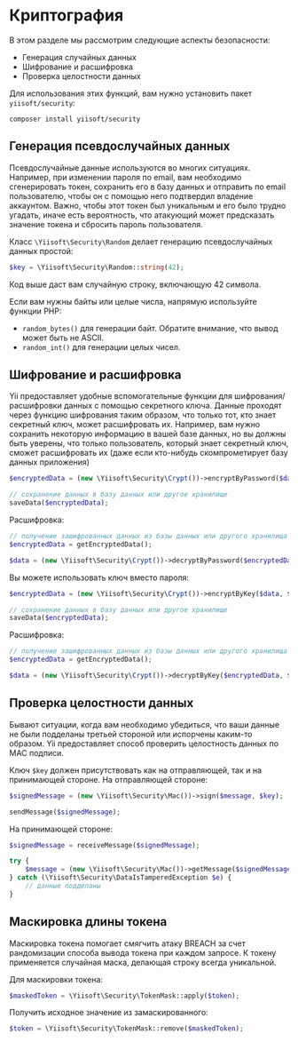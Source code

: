 # Криптография

В этом разделе мы рассмотрим следующие аспекты безопасности:

- Генерация случайных данных
- Шифрование и расшифровка
- Проверка целостности данных

Для использования этих функций, вам нужно установить пакет `yiisoft/security`:

```
composer install yiisoft/security
```

## Генерация псевдослучайных данных

Псевдослучайные данные используются во многих ситуациях.
Например, при изменении пароля по email, вам необходимо сгенерировать токен, сохранить его в базу данных и отправить 
по email пользователю, чтобы он с помощью него подтвердил владение аккаунтом.
Важно, чтобы этот токен был уникальным и его было трудно угадать, иначе есть вероятность, что атакующий может 
предсказать значение токена и сбросить пароль пользователя.

Класс `\Yiisoft\Security\Random` делает генерацию псевдослучайных данных простой:

```php
$key = \Yiisoft\Security\Random::string(42);
```

Код выше даст вам случайную строку, включающую 42 символа.

Если вам нужны байты или целые числа, напрямую используйте функции PHP:

- `random_bytes()` для генерации байт. Обратите внимание, что вывод может быть не ASCII.
- `random_int()` для генерации целых чисел.

## Шифрование и расшифровка

Yii предоставляет удобные вспомогательные функции для шифрования/расшифровки данных с помощью секретного ключа.
Данные проходят через функцию шифрования таким образом, что только тот, кто знает секретный ключ, может расшифровать их.
Например, вам нужно сохранить некоторую информацию в вашей базе данных, но вы должны быть уверены, что только пользователь, который знает секретный ключ, сможет расшифровать их (даже если кто-нибудь скомпрометирует базу данных приложения)

```php
$encryptedData = (new \Yiisoft\Security\Crypt())->encryptByPassword($data, $password);

// сохранение данных в базу данных или другое хранилище
saveData($encryptedData);
```

Расшифровка:

```php
// получение зашифрованных данных из базы данных или другого хранилища
$encryptedData = getEncryptedData();

$data = (new \Yiisoft\Security\Crypt())->decryptByPassword($encryptedData, $password);
```

Вы можете использовать ключ вместо пароля:

```php
$encryptedData = (new \Yiisoft\Security\Crypt())->encryptByKey($data, $key);

// сохранение данных в базу данных или другое хранилище
saveData($encryptedData);
```

Расшифровка:

```php
// получение зашифрованных данных из базы данных или другого хранилища
$encryptedData = getEncryptedData();

$data = (new \Yiisoft\Security\Crypt())->decryptByKey($encryptedData, $key);
```

## Проверка целостности данных

Бывают ситуации, когда вам необходимо убедиться, что ваши данные не были подделаны третьей стороной или испорчены каким-то образом.
Yii предоставляет способ проверить целостность данных по MAC подписи.

Ключ `$key` должен присутствовать как на отправляющей, так и на принимающей стороне. На отправляющей стороне:

```php
$signedMessage = (new \Yiisoft\Security\Mac())->sign($message, $key);

sendMessage($signedMessage);
```

На принимающей стороне:

```php
$signedMessage = receiveMessage($signedMessage);

try {
    $message = (new \Yiisoft\Security\Mac())->getMessage($signedMessage, $key);
} catch (\Yiisoft\Security\DataIsTamperedException $e) {
    // данные подделаны
}
```

## Маскировка длины токена

Маскировка токена помогает смягчить атаку BREACH за счет рандомизации способа вывода токена при каждом запросе. К токену применяется случайная маска, делающая строку всегда уникальной.

Для маскировки токена:

```php
$maskedToken = \Yiisoft\Security\TokenMask::apply($token);
```

Получить исходное значение из замаскированного:

```php
$token = \Yiisoft\Security\TokenMask::remove($maskedToken);
```
